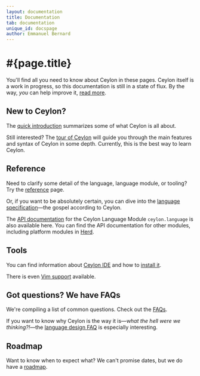 ```yaml
---
layout: documentation
title: Documentation
tab: documentation
unique_id: docspage
author: Emmanuel Bernard
---
```


# #{page.title}

You'll find all you need to know about Ceylon in these pages. Ceylon itself 
is a work in progress, so this documentation is still in a state of flux. By 
the way, _you_ can help improve it, [read more](/code/website).

## New to Ceylon?

The [quick introduction](introduction) summarizes some of what Ceylon is all 
about.

Still interested? The [tour of Ceylon](tour) will guide you through the main 
features and syntax of Ceylon in some depth. Currently, this is the best way 
to learn Ceylon.

## Reference

Need to clarify some detail of the language, language module, or tooling? 
Try the [reference](reference) page.

Or, if you want to be absolutely certain, you can dive into the 
[language specification](spec)&mdash;the gospel according to Ceylon.

The [API documentation](api/ceylon/language) for the Ceylon Language Module 
`ceylon.language` is also available here. You can find the API documentation 
for other modules, including platform modules in 
[Herd](http://modules.ceylon-lang.org/).

## Tools

You can find information about [Ceylon IDE](ide) and how to 
[install it](ide/install).

There is even [Vim support](resources/vim) available.

## Got questions? We have FAQs

We're compiling a list of common questions. Check out the [FAQs](faq). 

If you want to know why Ceylon is the way it is&mdash;_what the hell were we 
thinking?!_&mdash;the [language design FAQ](faq/language-design) is especially 
interesting.

## Roadmap

Want to know when to expect what? We can't promise dates, but we do have a 
[roadmap](roadmap).
